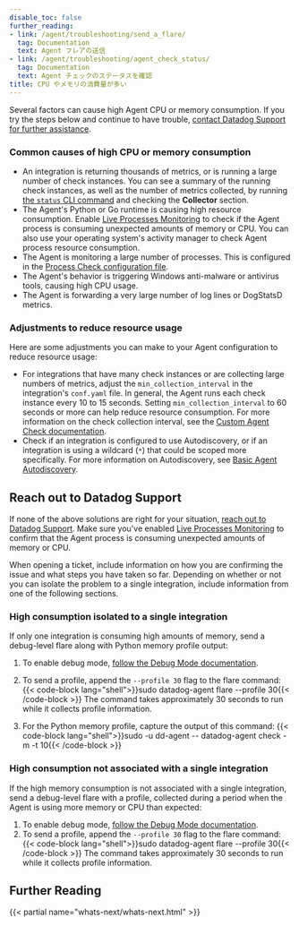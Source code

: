 ```yaml
---
disable_toc: false
further_reading:
- link: /agent/troubleshooting/send_a_flare/
  tag: Documentation
  text: Agent フレアの送信
- link: /agent/troubleshooting/agent_check_status/
  tag: Documentation
  text: Agent チェックのステータスを確認
title: CPU やメモリの消費量が多い
---
```


Several factors can cause high Agent CPU or memory consumption. If you try the steps below and continue to have trouble, [contact Datadog Support for further assistance](#reach-out-to-datadog-support).

### Common causes of high CPU or memory consumption

- An integration is returning thousands of metrics, or is running a large number of check instances. You can see a summary of the running check instances, as well as the number of metrics collected, by running [the `status` CLI command][2] and checking the **Collector** section.
- The Agent's Python or Go runtime is causing high resource consumption. Enable [Live Processes Monitoring][3] to check if the Agent process is consuming unexpected amounts of memory or CPU. You can also use your operating system's activity manager to check Agent process resource consumption.
- The Agent is monitoring a large number of processes. This is configured in the [Process Check configuration file][4].
- The Agent's behavior is triggering Windows anti-malware or antivirus tools, causing high CPU usage.
- The Agent is forwarding a very large number of log lines or DogStatsD metrics.

### Adjustments to reduce resource usage

Here are some adjustments you can make to your Agent configuration to reduce resource usage:

- For integrations that have many check instances or are collecting large numbers of metrics, adjust the `min_collection_interval` in the integration's `conf.yaml` file. In general, the Agent runs each check instance every 10 to 15 seconds. Setting `min_collection_interval` to 60 seconds or more can help reduce resource consumption. For more information on the check collection interval, see the [Custom Agent Check documentation][5].
- Check if an integration is configured to use Autodiscovery, or if an integration is using a wildcard (`*`) that could be scoped more specifically. For more information on Autodiscovery, see [Basic Agent Autodiscovery][6].

## Reach out to Datadog Support

If none of the above solutions are right for your situation, [reach out to Datadog Support][1]. Make sure you've enabled [Live Processes Monitoring][3] to confirm that the Agent process is consuming unexpected amounts of memory or CPU.

When opening a ticket, include information on how you are confirming the issue and what steps you have taken so far. Depending on whether or not you can isolate the problem to a single integration, include information from one of the following sections.

### High consumption isolated to a single integration

If only one integration is consuming high amounts of memory, send a debug-level flare along with Python memory profile output:
1. To enable debug mode, [follow the Debug Mode documentation][7].
1. To send a profile, append the `--profile 30` flag to the flare command:
   {{< code-block lang="shell">}}sudo datadog-agent flare --profile 30{{< /code-block >}}
   The command takes approximately 30 seconds to run while it collects profile information.

1. For the Python memory profile, capture the output of this command:
   {{< code-block lang="shell">}}sudo -u dd-agent -- datadog-agent check <check name> -m -t 10{{< /code-block >}}

### High consumption not associated with a single integration

If the high memory consumption is not associated with a single integration, send a debug-level flare with a profile, collected during a period when the Agent is using more memory or CPU than expected:
1. To enable debug mode, [follow the Debug Mode documentation][7].
1. To send a profile, append the `--profile 30` flag to the flare command:
   {{< code-block lang="shell">}}sudo datadog-agent flare --profile 30{{< /code-block >}}
   The command takes approximately 30 seconds to run while it collects profile information.

## Further Reading

{{< partial name="whats-next/whats-next.html" >}}

[1]: /ja/help/
[2]: /ja/agent/basic_agent_usage/#cli
[3]: /ja/infrastructure/process/
[4]: /ja/integrations/process/#configuration
[5]: /ja/developers/write_agent_check/#collection-interval
[6]: /ja/getting_started/containers/#enable-autodiscovery
[7]: /ja/agent/troubleshooting/debug_mode/